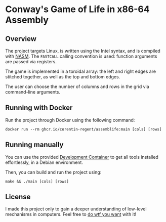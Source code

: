 Conway's Game of Life in x86-64 Assembly
========================================

## Overview

The project targets Linux, is written using the Intel syntax,
and is compiled with [NASM](https://www.nasm.us/). The `FASTCALL`
calling convention is used: function arguments are passed via registers.

The game is implemented in a toroidal array: the left and right
edges are stitched together, as well as the top and bottom edges.

The user can choose the number of columns and rows in the grid
via command-line arguments.

## Running with Docker

Run the project through Docker using the following command:

```shell
docker run --rm ghcr.io/corentin-regent/assemblife:main [cols] [rows]
```

## Running manually

You can use the provided
[Development Container](https://code.visualstudio.com/docs/devcontainers/containers)
to get all tools installed effortlessly, in a Debian environment.

Then, you can build and run the project using:

```shell
make && ./main [cols] [rows]
```

## License

I made this project only to gain a deeper understanding of low-level mechanisms in computers.
Feel free to [do wtf you want](/LICENSE) with it!
